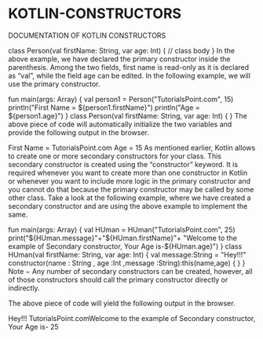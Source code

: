 # KOTLIN-CONSTRUCTORS
DOCUMENTATION OF KOTLIN CONSTRUCTORS





class Person(val firstName: String, var age: Int) {
   // class body
}
In the above example, we have declared the primary constructor inside the parenthesis. Among the two fields, first name is read-only as it is declared as “val”, while the field age can be edited. In the following example, we will use the primary constructor.


fun main(args: Array<String>) {
   val person1 = Person("TutorialsPoint.com", 15)
   println("First Name = ${person1.firstName}")
   println("Age = ${person1.age}")
}
class Person(val firstName: String, var age: Int) {
}
The above piece of code will automatically initialize the two variables and provide the following output in the browser.

First Name = TutorialsPoint.com
Age = 15
As mentioned earlier, Kotlin allows to create one or more secondary constructors for your class. This secondary constructor is created using the “constructor” keyword. It is required whenever you want to create more than one constructor in Kotlin or whenever you want to include more logic in the primary constructor and you cannot do that because the primary constructor may be called by some other class. Take a look at the following example, where we have created a secondary constructor and are using the above example to implement the same.

fun main(args: Array<String>) {
   val HUman = HUman("TutorialsPoint.com", 25)
   print("${HUman.message}"+"${HUman.firstName}"+
      "Welcome to the example of Secondary  constructor, Your Age is-${HUman.age}")
}
class HUman(val firstName: String, var age: Int) {
   val message:String  = "Hey!!!"
	constructor(name : String , age :Int ,message :String):this(name,age) {
   }
}
Note − Any number of secondary constructors can be created, however, all of those constructors should call the primary constructor directly or indirectly.

The above piece of code will yield the following output in the browser.

Hey!!! TutorialsPoint.comWelcome to the example of Secondary  constructor, Your Age is- 25

